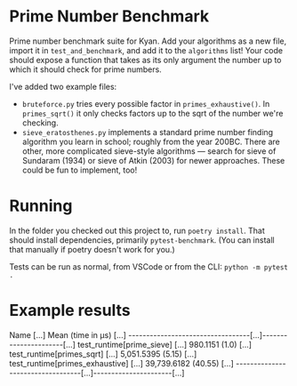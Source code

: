 # Prime Number Benchmark

Prime number benchmark suite for Kyan. Add your algorithms as a new file, import it in `test_and_benchmark`, and add it to the `algorithms` list! Your code should expose a function that takes as its only argument the number up to which it should check for prime numbers.

I've added two example files:
* `bruteforce.py` tries every possible factor in `primes_exhaustive()`. In `primes_sqrt()` it only checks factors up to the sqrt of the number we're checking.
* `sieve_eratosthenes.py` implements a standard prime number finding algorithm you learn in school; roughly from the year 200BC. There are other, more complicated sieve-style algorithms — search for sieve of Sundaram (1934) or sieve of Atkin (2003) for newer approaches. These could be fun to implement, too!

# Running

In the folder you checked out this project to, run `poetry install`. That should install dependencies, primarily `pytest-benchmark`. (You can install that manually if poetry doesn't work for you.)

Tests can be run as normal, from VSCode or from the CLI: `python -m pytest .`

# Example results

Name                              [...]   Mean (time in μs)  [...]
----------------------------------[...]----------------------[...]
test_runtime[prime_sieve]         [...]    980.1151 (1.0)    [...]
test_runtime[primes_sqrt]         [...]  5,051.5395 (5.15)   [...]
test_runtime[primes_exhaustive]   [...] 39,739.6182 (40.55)  [...]
----------------------------------[...]----------------------[...]